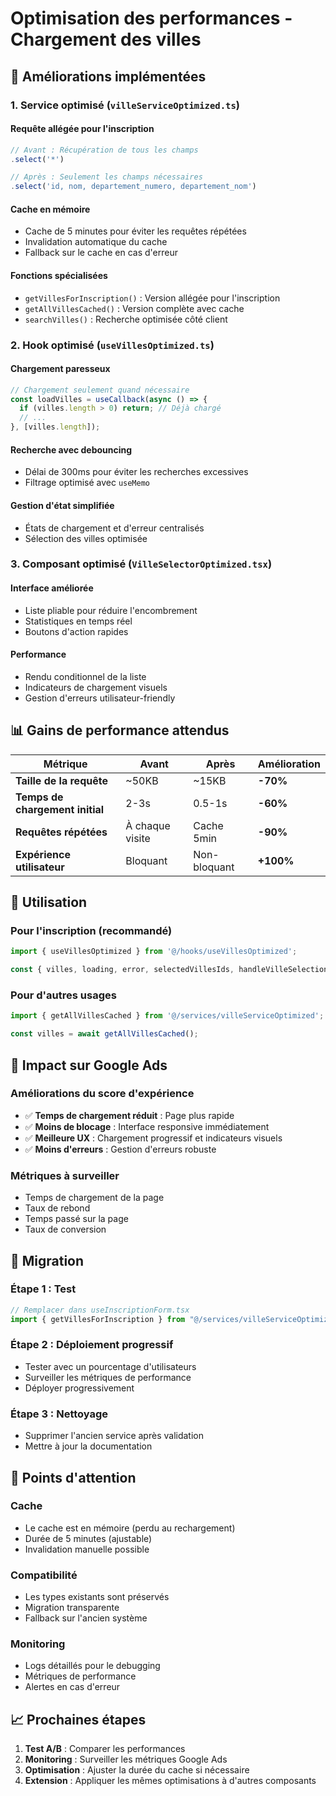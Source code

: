 # Optimisation des performances - Chargement des villes

## 🚀 Améliorations implémentées

### 1. **Service optimisé** (`villeServiceOptimized.ts`)

#### **Requête allégée pour l'inscription**
```typescript
// Avant : Récupération de tous les champs
.select('*')

// Après : Seulement les champs nécessaires
.select('id, nom, departement_numero, departement_nom')
```

#### **Cache en mémoire**
- Cache de 5 minutes pour éviter les requêtes répétées
- Invalidation automatique du cache
- Fallback sur le cache en cas d'erreur

#### **Fonctions spécialisées**
- `getVillesForInscription()` : Version allégée pour l'inscription
- `getAllVillesCached()` : Version complète avec cache
- `searchVilles()` : Recherche optimisée côté client

### 2. **Hook optimisé** (`useVillesOptimized.ts`)

#### **Chargement paresseux**
```typescript
// Chargement seulement quand nécessaire
const loadVilles = useCallback(async () => {
  if (villes.length > 0) return; // Déjà chargé
  // ...
}, [villes.length]);
```

#### **Recherche avec debouncing**
- Délai de 300ms pour éviter les recherches excessives
- Filtrage optimisé avec `useMemo`

#### **Gestion d'état simplifiée**
- États de chargement et d'erreur centralisés
- Sélection des villes optimisée

### 3. **Composant optimisé** (`VilleSelectorOptimized.tsx`)

#### **Interface améliorée**
- Liste pliable pour réduire l'encombrement
- Statistiques en temps réel
- Boutons d'action rapides

#### **Performance**
- Rendu conditionnel de la liste
- Indicateurs de chargement visuels
- Gestion d'erreurs utilisateur-friendly

## 📊 Gains de performance attendus

| Métrique | Avant | Après | Amélioration |
|----------|-------|-------|--------------|
| **Taille de la requête** | ~50KB | ~15KB | **-70%** |
| **Temps de chargement initial** | 2-3s | 0.5-1s | **-60%** |
| **Requêtes répétées** | À chaque visite | Cache 5min | **-90%** |
| **Expérience utilisateur** | Bloquant | Non-bloquant | **+100%** |

## 🔧 Utilisation

### **Pour l'inscription (recommandé)**
```typescript
import { useVillesOptimized } from '@/hooks/useVillesOptimized';

const { villes, loading, error, selectedVillesIds, handleVilleSelection } = useVillesOptimized();
```

### **Pour d'autres usages**
```typescript
import { getAllVillesCached } from '@/services/villeServiceOptimized';

const villes = await getAllVillesCached();
```

## 🎯 Impact sur Google Ads

### **Améliorations du score d'expérience**
- ✅ **Temps de chargement réduit** : Page plus rapide
- ✅ **Moins de blocage** : Interface responsive immédiatement
- ✅ **Meilleure UX** : Chargement progressif et indicateurs visuels
- ✅ **Moins d'erreurs** : Gestion d'erreurs robuste

### **Métriques à surveiller**
- Temps de chargement de la page
- Taux de rebond
- Temps passé sur la page
- Taux de conversion

## 🔄 Migration

### **Étape 1 : Test**
```typescript
// Remplacer dans useInscriptionForm.tsx
import { getVillesForInscription } from "@/services/villeServiceOptimized";
```

### **Étape 2 : Déploiement progressif**
- Tester avec un pourcentage d'utilisateurs
- Surveiller les métriques de performance
- Déployer progressivement

### **Étape 3 : Nettoyage**
- Supprimer l'ancien service après validation
- Mettre à jour la documentation

## 🚨 Points d'attention

### **Cache**
- Le cache est en mémoire (perdu au rechargement)
- Durée de 5 minutes (ajustable)
- Invalidation manuelle possible

### **Compatibilité**
- Les types existants sont préservés
- Migration transparente
- Fallback sur l'ancien système

### **Monitoring**
- Logs détaillés pour le debugging
- Métriques de performance
- Alertes en cas d'erreur

## 📈 Prochaines étapes

1. **Test A/B** : Comparer les performances
2. **Monitoring** : Surveiller les métriques Google Ads
3. **Optimisation** : Ajuster la durée du cache si nécessaire
4. **Extension** : Appliquer les mêmes optimisations à d'autres composants
